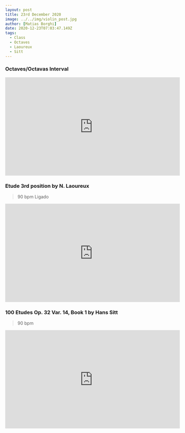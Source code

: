 ```yaml
---
layout: post
title: 23rd December 2020
image: ../../img/violin_post.jpg
author: [Matias Borghi]
date: 2020-12-23T07:03:47.149Z
tags:
  - Class
  - Octaves
  - Laoureux
  - Sitt
---
```


### Octaves/Octavas Interval

<iframe width="560" height="315" src="https://www.youtube.com/embed/0bBCuxQYp8o" frameborder="0" allow="accelerometer; autoplay; clipboard-write; encrypted-media; gyroscope; picture-in-picture" allowfullscreen></iframe>

### Etude 3rd position by N. Laoureux 

> 90 bpm Ligado

<iframe width="560" height="315" src="https://www.youtube.com/embed/0Fn92X7-cJg" frameborder="0" allow="accelerometer; autoplay; clipboard-write; encrypted-media; gyroscope; picture-in-picture" allowfullscreen></iframe>

### 100 Etudes Op. 32 Var. 14, Book 1 by Hans Sitt

> 90 bpm

<iframe width="560" height="315" src="https://www.youtube.com/embed/P4gGQAGoLYc" frameborder="0" allow="accelerometer; autoplay; clipboard-write; encrypted-media; gyroscope; picture-in-picture" allowfullscreen></iframe>
